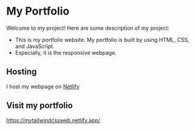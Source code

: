 # My Portfolio

Welcome to my project! Here are some description of my project:
  - This is my portfolio website. My portfolio is built by using HTML, CSS, and JavaScript.
  - Especially, it is the responsive webpage.
  
## Hosting
   I host my webpage on [Netlify](https://www.netlify.com)

## Visit my portfolio
   https://mytailwindcssweb.netlify.app/
